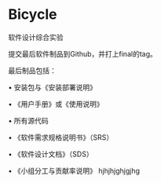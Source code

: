 # Bicycle
软件设计综合实验

提交最后软件制品到Github，并打上final的tag。

最后制品包括：

• 安装包与《安装部署说明》

• 《用户手册》或《使用说明》

•  所有源代码

• 《软件需求规格说明书》（SRS）

• 《软件设计文档》（SDS）

• 《小组分工与贡献率说明》
hjhjhjghjgjhg
